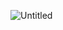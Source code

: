 ![Untitled](https://github.com/duneswake/crystal_hair_api_rails/assets/42588724/91507f84-37b1-4e2e-bf8a-33bdc4c15420)
